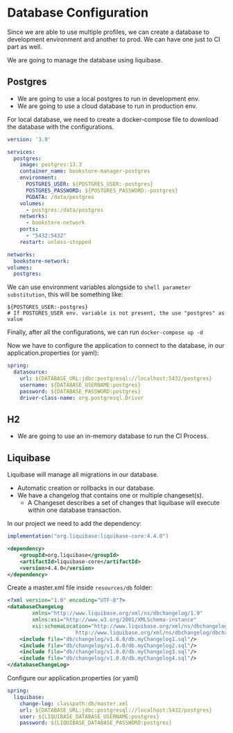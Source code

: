 # Database Configuration

Since we are able to use multiple profiles, we can create a database to development environment and another to prod. We
can have one just to CI part as well.

We are going to manage the database using liquibase.

## Postgres

- We are going to use a local postgres to run in development env.
- We are going to use a cloud database to run in production env.

For local database, we need to create a docker-compose file to download the database with the configurations.

```yaml
version: '3.9'

services:
  postgres:
    image: postgres:13.3
    container_name: bookstore-manager-postgres
    environment:
      POSTGRES_USER: ${POSTGRES_USER:-postgres}
      POSTGRES_PASSWORD: ${POSTGRES_PASSWORD:-postgres}
      PGDATA: /data/postgres
    volumes:
      - postgres:/data/postgres
    networks:
      - bookstore-network
    ports:
      - "5432:5432"
    restart: unless-stopped

networks:
  bookstore-network:
volumes:
  postgres:
```
We can use environment variables alongside to `shell parameter substitution`, this will be something like:

```shell 
${POSTGRES_USER:-postgres}
# If POSTGRES_USER env. variable is not present, the use "postgres" as value
```

Finally, after all the configurations, we can run ``docker-compose up -d``

Now we have to configure the application to connect to the database, in our application.properties (or yaml):

```yaml
spring:
  datasource:
    url: ${DATABASE_URL:jdbc:postgresql://localhost:5432/postgres}
    username: ${DATABASE_USERNAME:postgres}
    password: ${DATABASE_PASSWORD:postgres}
    driver-class-name: org.postgresql.Driver
```

## H2

- We are going to use an in-memory database to run the CI Process.


## Liquibase

Liquibase will manage all migrations in our database.
- Automatic creation or rollbacks in our database.
- We have a changelog that contains one or multiple changeset(s).
  - A Changeset describes a set of changes that liquibase will execute within one database transaction.

In our project we need to add the dependency:

```groovy
implementation("org.liquibase:liquibase-core:4.4.0")
```
```xml
<dependency>
    <groupId>org.liquibase</groupId>
    <artifactId>liquibase-core</artifactId>
    <version>4.4.0</version>
</dependency>
```
Create a master.xml file inside `resources/db` folder:

```xml
<?xml version="1.0" encoding="UTF-8"?>
<databaseChangeLog
        xmlns="http://www.liquibase.org/xml/ns/dbchangelog/1.9"
        xmlns:xsi="http://www.w3.org/2001/XMLSchema-instance"
        xsi:schemaLocation="http://www.liquibase.org/xml/ns/dbchangelog/1.9
                      http://www.liquibase.org/xml/ns/dbchangelog/dbchangelog-1.9.xsd">
    <include file="db/changelog/v1.0.0/db.myChangelog1.sql"/>
    <include file="db/changelog/v1.0.0/db.myChangelog2.sql"/>
    <include file="db/changelog/v1.0.0/db.myChangelog3.sql"/>
    <include file="db/changelog/v1.0.0/db.myChangelog4.sql"/>
</databaseChangeLog>
```

Configure our application.properties (or yaml)
```yaml
spring:
  liquibase:
    change-log: classpath:db/master.xml
    url: ${DATABASE_URL:jdbc:postgresql://localhost:5432/postgres}
    user: ${LIQUIBASE_DATABASE_USERNAME:postgres}
    password: ${LIQUIBASE_DATABASE_PASSWORD:postgres}
```